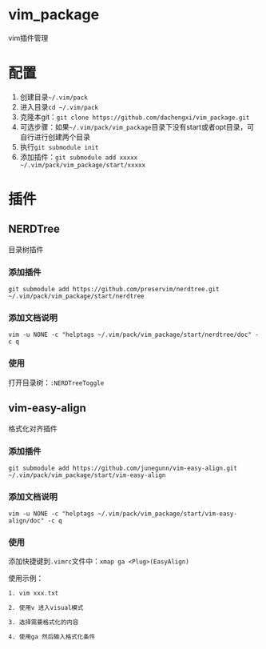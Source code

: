 # vim_package
vim插件管理

# 配置

1. 创建目录`~/.vim/pack`
2. 进入目录`cd ~/.vim/pack`
3. 克隆本git：`git clone https://github.com/dachengxi/vim_package.git`
4. 可选步骤：如果`~/.vim/pack/vim_package`目录下没有start或者opt目录，可自行进行创建两个目录
5. 执行`git submodule init`
6. 添加插件：`git submodule add xxxxx ~/.vim/pack/vim_package/start/xxxxx`

# 插件

## NERDTree

目录树插件

### 添加插件

`git submodule add https://github.com/preservim/nerdtree.git ~/.vim/pack/vim_package/start/nerdtree`

### 添加文档说明

`vim -u NONE -c "helptags ~/.vim/pack/vim_package/start/nerdtree/doc" -c q`

### 使用

打开目录树：`:NERDTreeToggle`

## vim-easy-align

格式化对齐插件

### 添加插件

`git submodule add https://github.com/junegunn/vim-easy-align.git ~/.vim/pack/vim_package/start/vim-easy-align`

### 添加文档说明

`vim -u NONE -c "helptags ~/.vim/pack/vim_package/start/vim-easy-align/doc" -c q`

### 使用

添加快捷键到`.vimrc`文件中：`xmap ga <Plug>(EasyAlign)`

使用示例：

```bash
1. vim xxx.txt

2. 使用v 进入visual模式

3. 选择需要格式化的内容

4. 使用ga 然后输入格式化条件

```

